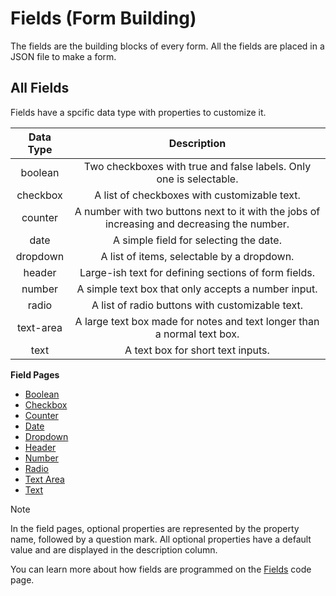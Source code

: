 # Fields (Form Building)
The fields are the building blocks of every form. All the fields are placed in a JSON file to make a form.

## All Fields
Fields have a spcific data type with properties to customize it.

| Data Type |                                         Description                                         |
|:---------:|:-------------------------------------------------------------------------------------------:|
|  boolean  |              Two checkboxes with true and false labels. Only one is selectable.             |
|  checkbox |                         A list of checkboxes with customizable text.                        |
|  counter  | A number with two buttons next to it with the jobs of increasing and decreasing the number. |
|    date   |                            A simple field for selecting the date.                           |
|  dropdown |                          A list of items, selectable by a dropdown.                         |
|   header  |                     Large-ish text for defining sections of form fields.                    |
|   number  |                     A simple text box that only accepts a number input.                     |
|   radio   |                       A list of radio buttons with customizable text.                       |
| text-area |           A large text box made for notes and text longer than a normal text box.           |
|    text   |                              A text box for short text inputs.                              |

**Field Pages**
- [Boolean](field/boolean.md)
- [Checkbox](field/checkbox.md)
- [Counter](field/counter.md)
- [Date](field/date.md)
- [Dropdown](field/dropdown.md)
- [Header](field/header.md)
- [Number](field/number.md)
- [Radio](field/radio.md)
- [Text Area](field/text-area.md)
- [Text](field/text.md)

> [!NOTE]
> In the field pages, optional properties are represented by the property name, followed by a question mark. All optional properties have a default value and are displayed in the description column.

You can learn more about how fields are programmed on the [Fields](extending/fields.md) code page.
